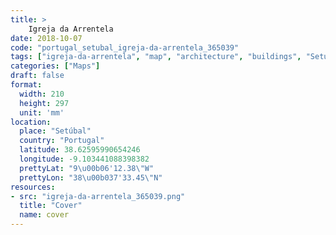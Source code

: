 ```yaml
---
title: > 
    Igreja da Arrentela
date: 2018-10-07
code: "portugal_setubal_igreja-da-arrentela_365039"
tags: ["igreja-da-arrentela", "map", "architecture", "buildings", "Setúbal", "Portugal"]
categories: ["Maps"]
draft: false
format:
  width: 210
  height: 297
  unit: 'mm'
location:
  place: "Setúbal"
  country: "Portugal"
  latitude: 38.62595990654246
  longitude: -9.103441088398382
  prettyLat: "9\u00b06'12.38\"W"
  prettyLon: "38\u00b037'33.45\"N"
resources:
- src: "igreja-da-arrentela_365039.png"
  title: "Cover"
  name: cover
---
```

